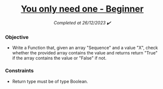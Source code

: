 <h1 align="center">
  <a href="https://www.codewars.com/kata/57cc975ed542d3148f00015b/python">You only need one - Beginner</a>
</h1>

<p align="center">
  <i align="center">Completed at 26/12/2023 ✔️</i>
</p>

### Objective

- Write a Function that, given an array "Sequence" and a value "X", check whether the provided array contains the value and returns return "True" if the array contains the value or "False" if not.
  
### Constraints

- Return type must be of type Boolean.
